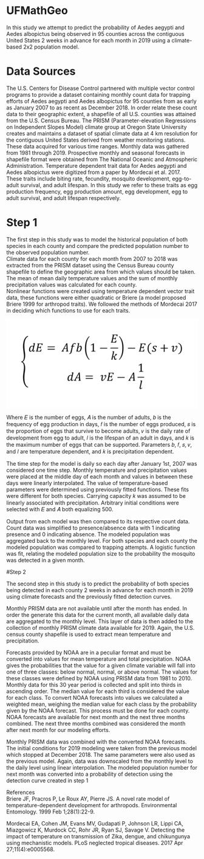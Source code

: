 # UFMathGeo

In this study we attempt to predict the probability of Aedes aegypti and Aedes albopictus being observed in 95 counties across the contiguous United States 2 weeks in advance for each month in 2019 using a climate-based 2x2 population model.  


# Data Sources 
The U.S. Centers for Disease Control partnered with multiple vector control programs to provide a dataset containing monthly count data for trapping efforts of Aedes aegypti and Aedes albopictus for 95 counties from as early as January 2007 to as recent as December 2018. In order relate these count data to their geographic extent, a shapefile of all U.S. counties was attained from the U.S. Census Bureau. The PRISM (Parameter-elevation Regressions on Independent Slopes Model) climate group at Oregon State University creates and maintains a dataset of spatial climate data at 4 km resolution for the contiguous United States derived from weather monitoring stations. These data acquired for various time ranges. Monthly data was gathered from 1981 through 2019. Prospective monthly and seasonal forecasts in shapefile format were obtained from The National Oceanic and Atmospheric Administration. Temperature dependent trait data for Aedes aegypti and Aedes albopictus were digitized from a paper by Mordecai et al. 2017. These traits include biting rate, fecundity, mosquito development, egg-to-adult survival, and adult lifespan. In this study we refer to these traits as egg production frequency, egg production amount, egg development, egg to adult survival, and adult lifespan respectively.   

# Step 1
The first step in this study was to model the historical population of both species in each county and compare the predicted population number to the observed population number.  
Climate data for each county for each month from 2007 to 2018 was extracted from the PRISM dataset using the Census Bureau county shapefile to define the geographic area from which values should be taken. The mean of mean daily temperature values and the sum of monthly precipitation values was calculated for each county.  
Nonlinear functions were created using temperature dependent vector trait data, these functions were either quadratic or Briere (a model proposed Briere 1999 for arthropod traits). We followed the methods of Mordecai 2017 in deciding which functions to use for each traits.   
 
<p align="center">
  <img src="https://github.com/jlmartin3/UFMathGeo/blob/main/eq.png" />
</p>
 
Where 𝐸 is the number of eggs, 𝐴 is the number of adults, 𝑏 is the frequency of egg production in days, 𝑓 is the number of eggs produced, 𝑠 is the proportion of eggs that survive to become adults,  𝑣 is the daily rate of development from egg to adult, 𝑙 is the lifespan of an adult in days, and 𝑘 is the maximum number of eggs that can be supported. Parameters 𝑏, 𝑓, 𝑠, 𝑣, and 𝑙 are temperature dependent, and 𝑘 is precipitation dependent.  
 
The time step for the model is daily so each day after January 1st, 2007 was considered one time step. Monthly temperature and precipitation values were placed at the middle day of each month and values in between these days were linearly interpolated. The value of temperature-based parameters were determined using previously fitted functions. These fits were different for both species. Carrying capacity 𝑘 was assumed to be linearly associated with precipitation. Arbitrary initial conditions were selected with 𝐸 and 𝐴 both equalizing 500.

Output from each model was then compared to its respective count data. Count data was simplified to presence/absence data with 1 indicating presence and 0 indicating absence. The modeled population was aggregated back to the monthly level. For both species and each county the modeled population was compared to trapping attempts. A logistic function was fit, relating the modeled population size to the probability the mosquito was detected in a given month.


#Step 2

The second step in this study is to predict the probability of both species being detected in each county 2 weeks in advance for each month in 2019 using climate forecasts and the previously fitted detection curves. 

Monthly PRISM data are not available until after the month has ended. In order the generate this data for the current month, all available daily data are aggregated to the monthly level. This layer of data is then added to the collection of monthly PRISM climate data available for 2019. Again, the U.S. census county shapefile is used to extract mean temperature and precipitation. 

Forecasts provided by NOAA are in a peculiar format and must be converted into values for mean temperature and total precipitation. NOAA gives the probabilities that the value for a given climate variable will fall into one of three classes: below normal, normal, or above normal. The values for these classes were defined by NOAA using PRISM data from 1981 to 2010. Monthly data for this 30 year period is collected and split into thirds in ascending order. The median value for each third is considered the value for each class. To convert NOAA forecasts into values we calculated a weighted mean, weighing the median value for each class by the probability given by the NOAA forecast. This process must be done for each county. NOAA forecasts are available for next month and the next three months combined. The next three months combined was considered the month after next month for our modeling efforts.  

Monthly PRISM data was combined with the converted NOAA forecasts. The initial conditions for 2019 modeling were taken from the previous model which stopped at December 2018. The same parameters were also used as the previous model. Again, data was downscaled from the monthly level to the daily level using linear interpolation. The modeled population number for next month was converted into a probability of detection using the detection curve created in step 1 


References  
Briere JF, Pracros P, Le Roux AY, Pierre JS. A novel rate model of temperature-dependent development for arthropods. Environmental Entomology. 1999 Feb 1;28(1):22-9. 

Mordecai EA, Cohen JM, Evans MV, Gudapati P, Johnson LR, Lippi CA, Miazgowicz K, Murdock CC, Rohr JR, Ryan SJ, Savage V. Detecting the impact of temperature on transmission of Zika, dengue, and chikungunya using mechanistic models. PLoS neglected tropical diseases. 2017 Apr 27;11(4):e0005568. 








 
